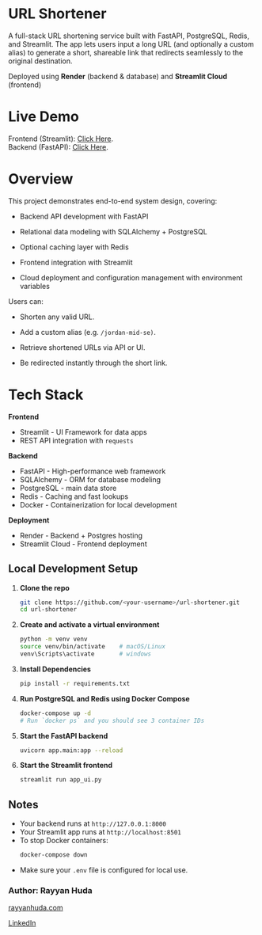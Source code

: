 # URL Shortener 
A full-stack URL shortening service built with FastAPI, PostgreSQL, Redis, and Streamlit.
The app lets users input a long URL (and optionally a custom alias) to generate a short, shareable link
that redirects seamlessly to the original destination.
<br>

Deployed using **Render** (backend & database) and **Streamlit Cloud** (frontend)


# Live Demo
Frontend (Streamlit): [Click Here](https://url-cut.streamlit.app/). <br>
Backend (FastAPI): [Click Here](https://url-shortener-5wwm.onrender.com/).

# Overview 
This project demonstrates end-to-end system design, covering:

- Backend API development with FastAPI
  
- Relational data modeling with SQLAlchemy + PostgreSQL

- Optional caching layer with Redis

- Frontend integration with Streamlit

- Cloud deployment and configuration management with environment variables

Users can:

- Shorten any valid URL.

- Add a custom alias (e.g. `/jordan-mid-se)`.

- Retrieve shortened URLs via API or UI.

- Be redirected instantly through the short link.

# Tech Stack

**Frontend**
- Streamlit - UI Framework for data apps
- REST API integration with `requests`

**Backend**
- FastAPI - High-performance web framework
- SQLAlchemy - ORM for database modeling
- PostgreSQL - main data store
- Redis - Caching and fast lookups
- Docker - Containerization for local development

**Deployment**
- Render - Backend + Postgres hosting
- Streamlit Cloud - Frontend deployment



## Local Development Setup

1. **Clone the repo**  

   ```bash
   git clone https://github.com/<your-username>/url-shortener.git
   cd url-shortener

2. **Create and activate a virtual environment**  

   ```bash
   python -m venv venv
   source venv/bin/activate    # macOS/Linux
   venv\Scripts\activate       # windows

3. **Install Dependencies**  

   ```bash
   pip install -r requirements.txt

4. **Run PostgreSQL and Redis using Docker Compose**  

   ```bash
   docker-compose up -d
   # Run `docker ps` and you should see 3 container IDs

5. **Start the FastAPI backend**  

   ```bash
   uvicorn app.main:app --reload

6. **Start the Streamlit frontend**

   ```bash
   streamlit run app_ui.py


## Notes
- Your backend runs at `http://127.0.0.1:8000`
- Your Streamlit app runs at `http://localhost:8501`
- To stop Docker containers:
    ```bash
    docker-compose down
- Make sure your `.env` file is configured for local use.


### Author: Rayyan Huda

[rayyanhuda.com](https://rayyanhuda.com/)  

[LinkedIn](https://www.linkedin.com/in/rayyanhuda/)
